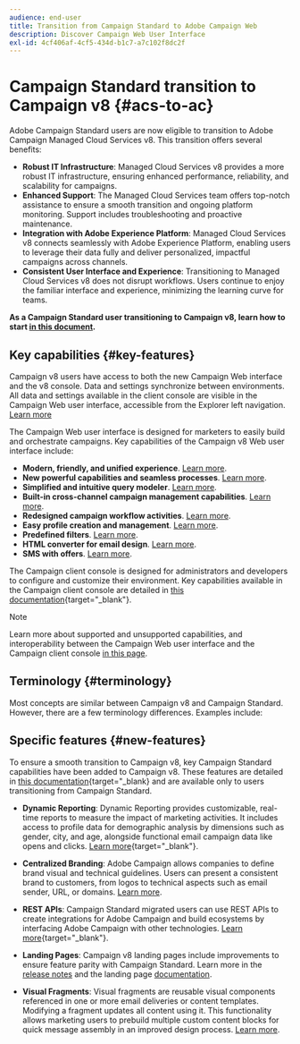 ```yaml
---
audience: end-user
title: Transition from Campaign Standard to Adobe Campaign Web
description: Discover Campaign Web User Interface
exl-id: 4cf406af-4cf5-434d-b1c7-a7c102f8dc2f
---
```

# Campaign Standard transition to Campaign v8 {#acs-to-ac}

Adobe Campaign Standard users are now eligible to transition to Adobe Campaign Managed Cloud Services v8. This transition offers several benefits:

* **Robust IT Infrastructure**: Managed Cloud Services v8 provides a more robust IT infrastructure, ensuring enhanced performance, reliability, and scalability for campaigns.
* **Enhanced Support**: The Managed Cloud Services team offers top-notch assistance to ensure a smooth transition and ongoing platform monitoring. Support includes troubleshooting and proactive maintenance.
* **Integration with Adobe Experience Platform**: Managed Cloud Services v8 connects seamlessly with Adobe Experience Platform, enabling users to leverage their data fully and deliver personalized, impactful campaigns across channels.
* **Consistent User Interface and Experience**: Transitioning to Managed Cloud Services v8 does not disrupt workflows. Users continue to enjoy the familiar interface and experience, minimizing the learning curve for teams.

**As a Campaign Standard user transitioning to Campaign v8, learn how to start [in this document](../../adoption/home.md).**

<!--
As a Campaign Standard user, we now offer you a way to migrate to Adobe Campaign v8. You will benefit from both the new Campaign Web interface and the v8 console.
-->

## Key capabilities {#key-features}

Campaign v8 users have access to both the new Campaign Web interface and the v8 console. Data and settings synchronize between environments. All data and settings available in the client console are visible in the Campaign Web user interface, accessible from the Explorer left navigation. [Learn more](../get-started/user-interface.md#user-interface-explorer)

The Campaign Web user interface is designed for marketers to easily build and orchestrate campaigns. Key capabilities of the Campaign v8 Web user interface include:

* **Modern, friendly, and unified experience**. [Learn more](../get-started/connect-to-campaign.md).
* **New powerful capabilities and seamless processes**. [Learn more](../get-started/user-interface.md).
* **Simplified and intuitive query modeler**. [Learn more](../query/query-modeler-overview.md).
* **Built-in cross-channel campaign management capabilities**. [Learn more](../msg/gs-messages.md).
* **Redesigned campaign workflow activities**. [Learn more](../workflows/gs-workflows.md).
* **Easy profile creation and management**. [Learn more](../audience/about-recipients.md).
* **Predefined filters**. [Learn more](../get-started/predefined-filters.md).
* **HTML converter for email design**. [Learn more](../email/existing-content.md).
* **SMS with offers**. [Learn more](../msg/offers.md).

The Campaign client console is designed for administrators and developers to configure and customize their environment. Key capabilities available in the Campaign client console are detailed in [this documentation](https://experienceleague.adobe.com/en/docs/campaign/campaign-v8/new/whats-new){target="_blank"}.

>[!NOTE]
>
>Learn more about supported and unsupported capabilities, and interoperability between the Campaign Web user interface and the Campaign client console [in this page](../get-started/capability-matrix.md).

## Terminology {#terminology}

Most concepts are similar between Campaign v8 and Campaign Standard. However, there are a few terminology differences. Examples include:

<!--
* Profiles are **Recipients** in the console. [Learn more](../audience/gs-audiences-recipients.md).
* Test profiles are **Seed addresses**. [Learn more](../preview-test/test-deliveries.md).
* The delivery preparation is the **Delivery analysis**. [Learn more](../monitor/prepare-send.md).
* Audiences are **Lists**. [Learn more](../audience/gs-audiences-recipients.md).
-->

<!--
* Custom resources are **Schemas**
* Messages are referred to as **Deliveries**
* Roles are configured with **Named Rights**
* Security Groups are **Operator Groups**
* Organizational units are managed through **Folder Permissions**
* Product users are **Operators** in the client console
* Delivery preparation is the **Delivery analysis** in the client console
-->

## Specific features {#new-features}

To ensure a smooth transition to Campaign v8, key Campaign Standard capabilities have been added to Campaign v8. These features are detailed in [this documentation](https://experienceleague.adobe.com/docs/experience-cloud/campaign/campaign-standard-migration-home.html){target="_blank} and are available only to users transitioning from Campaign Standard.

* **Dynamic Reporting**: Dynamic Reporting provides customizable, real-time reports to measure the impact of marketing activities. It includes access to profile data for demographic analysis by dimensions such as gender, city, and age, alongside functional email campaign data like opens and clicks. [Learn more](https://experienceleague.adobe.com/docs/experience-cloud/campaign/reporting/get-started-reporting.html){target="_blank"}.

* **Centralized Branding**: Adobe Campaign allows companies to define brand visual and technical guidelines. Users can present a consistent brand to customers, from logos to technical aspects such as email sender, URL, or domains. [Learn more](https://experienceleague.adobe.com/docs/experience-cloud/campaign/branding/branding-gs.html).

* **REST APIs**: Campaign Standard migrated users can use REST APIs to create integrations for Adobe Campaign and build ecosystems by interfacing Adobe Campaign with other technologies. [Learn more](https://experienceleague.adobe.com/docs/experience-cloud/campaign/apis/get-started-apis.html){target="_blank"}.

* **Landing Pages**: Campaign v8 landing pages include improvements to ensure feature parity with Campaign Standard. Learn more in the [release notes](../rn/release-notes.md#new-24-4) and the landing page [documentation](../landing-pages/get-started-lp.md).

* **Visual Fragments**: Visual fragments are reusable visual components referenced in one or more email deliveries or content templates. Modifying a fragment updates all content using it. This functionality allows marketing users to prebuild multiple custom content blocks for quick message assembly in an improved design process. [Learn more](../content/use-visual-fragments.md).

<!--
* Delivery Alerting: In addition to viewing notifications directly in Campaign, Adobe Campaign also provides an email alerting system to trigger email alerts to users or external stakeholders of important system activities. Create, manage, and receive customizable alerts and dashboards to keep track of delivery successes or failures. Adobe Campaign Delivery Alerting boosts efficiency by keeping all involved Adobe Campaign users in a company automatically informed about the delivery execution status, via email and dashboard. 

* Landing Pages: Landing pages are web forms that can be used to capture information on your audiences, offer subscriptions to a service, display data and grow your database. Landing pages can also be used for acquiring or updating existing profiles, and to set up a double opt-in mechanism, allowing you to protect the platform from wrong or invalid email addresses, or spambots. [Learn more](../landing-pages/get-started-lp.md)
-->
